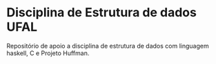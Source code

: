 # Disciplina de Estrutura de dados UFAL
Repositório de apoio a disciplina de estrutura de dados com linguagem haskell, C e Projeto Huffman.
